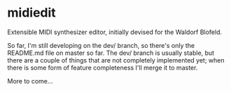 midiedit
========

Extensible MIDI synthesizer editor, initially devised for the Waldorf Blofeld.

So far, I'm still developing on the dev/ branch, so there's only the README.md
file on master so far. The dev/ branch is usually stable, but there are
a couple of things that are not completely implemented yet; when there is
some form of feature completeness I'll merge it to master.

More to come...

